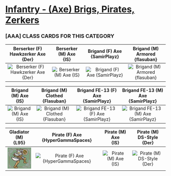 # [Infantry - (Axe) Brigs, Pirates, Zerkers](../)

### [AAA] CLASS CARDS FOR THIS CATEGORY


|Berserker (F) Hawkzerker Axe <br> {Der}|Berserker (M) Axe <br> {IS}|Brigand (F) Axe <br> {SamirPlayz}|Brigand (M) Armored <br> {flasuban}|
| :---: | :---: | :---: | :---: |
|<img alt="Berserker (F) Hawkzerker Axe {Der}" src="Berserker (F) Hawkzerker Axe {Der}.png" />|<img alt="Berserker (M) Axe {IS}" src="Berserker (M) Axe {IS}.png" />|<img alt="Brigand (F) Axe {SamirPlayz}" src="Brigand (F) Axe {SamirPlayz}.png" />|<img alt="Brigand (M) Armored {flasuban}" src="Brigand (M) Armored {flasuban}.png" />|


|Brigand (M) Axe <br> {IS}|Brigand (M) Clothed <br> {Flasuban}|Brigand FE-13 (F) Axe <br> {SamirPlayz}|Brigand FE-13 (M) Axe <br> {SamirPlayz}|
| :---: | :---: | :---: | :---: |
|<img alt="Brigand (M) Axe {IS}" src="Brigand (M) Axe {IS}.png" />|<img alt="Brigand (M) Clothed {Flasuban}" src="Brigand (M) Clothed {Flasuban}.png" />|<img alt="Brigand FE-13 (F) Axe {SamirPlayz}" src="Brigand FE-13 (F) Axe {SamirPlayz}.png" />|<img alt="Brigand FE-13 (M) Axe {SamirPlayz}" src="Brigand FE-13 (M) Axe {SamirPlayz}.png" />|


|Gladiator (M) <br> {L95}|Pirate (F) Axe <br> {HyperGammaSpaces}|Pirate (M) Axe <br> {IS}|Pirate (M) DS-Style <br> {Der}|
| :---: | :---: | :---: | :---: |
|<img alt="Gladiator (M) {L95}" src="Gladiator (M) {L95}.png" />|<img alt="Pirate (F) Axe {HyperGammaSpaces}" src="Pirate (F) Axe {HyperGammaSpaces}.png" />|<img alt="Pirate (M) Axe {IS}" src="Pirate (M) Axe {IS}.png" />|<img alt="Pirate (M) DS-Style {Der}" src="Pirate (M) DS-Style {Der}.png" />|



